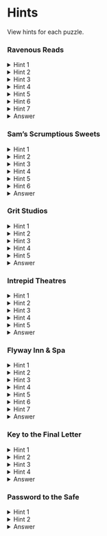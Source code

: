# Hints

View hints for each puzzle.

### Ravenous Reads

<details><summary>Hint 1</summary>
<p>

Consider the cover to determine what’s common across the images.

</p>
</details>

<details><summary>Hint 2</summary>
<p>

Can you name any individuals behind each photo? Searching online may help.

</p>
</details>

<details><summary>Hint 3</summary>
<p>

Each photo depicts a discovery made by a female scientist where most, if not all, credit went to male counterparts. Find the female scientists.

</p>
</details>
 
<details><summary>Hint 4</summary>
<p>

The ladies are: Rosalind Franklin, Lise Meitner, Nettie Stevens, Gladys West, Hedy Lamarr, and Ada Lovelace. 

</p>
</details>

<details><summary>Hint 5</summary>
<p>

Look for numbers in the book that can indicate how to get one letter from each name.

</p>
</details>

<details><summary>Hint 6</summary>
<p>

Do you see anything strange about the table of contents?
</p>
</details>

<details><summary>Hint 7</summary>
<p>
 
Take each page number and get that letter of the corresponding photo's answer. 
</p>
</details>

<details><summary>Answer</summary>
<p>

The answer is MELTED: rosaLind franklin, lise Meitner, nettie sTevens, glaDys west, hEdy lamarr, ada lovElace.

</p>
</details>


### Sam’s Scrumptious Sweets

<details><summary>Hint 1</summary>
<p>

Solve the equations at the bottom of the recipe, where each letter represents one digit (0-9). 
</p>
</details>

<details><summary>Hint 2</summary>
<p>

For B: B is a single digit, so it must be a value between 0 and 9. Experiment with different values for B until the equation becomes true.

For A, G, and F: Consider what number added to itself yields a final digit of 0. Set this to A, and figure out what numbers G and F must be for the equation to hold true.

For C and D: Remember that C and D are individual digits. Try out a few values and look for any patterns.

</p>
</details>

<details><summary>Hint 3</summary>
<p>

Pay attention to the line under the recipe title and read the recipe to determine how to transform some of the amounts.

</p>
</details>
 
<details><summary>Hint 4</summary>
<p>

Once you have solved the equations, A = 5, B = 6, C = 3, D = E = 1, F = 2, G = 9. Based on the recipe, how should you transform some of these values?

</p>
</details>

<details><summary>Hint 5</summary>
 <p>
  
  Because the recipe calls for freezing A, B, and F for 15 minutes, adding 15 to these values gives: A = 20, B = 26, C = 3, D = E = 1, F = 17, G = 9.
 </p>
 </details>
 
 <details><summary>Hint 6</summary>
 <p>
  
  How can you convert these numbers into letters of the alphabet?
</p>
</details>

<details><summary>Answer</summary>
<p>

Convert these numbers into letters by indexing into the alphabet (A = 1, B = 2, C = 3, ...). Unscramble the converted letters to form the word AQUATIC.

</p>
</details>

### Grit Studios


<details><summary>Hint 1</summary>
<p>

Each image is a representation of a common word or phrase. A sample answer to the top left image is filled out for you in the crossword.

</p>
</details>

<details><summary>Hint 2</summary>
<p>

Fill out the crossword with the remaining answers to the images. Greyed out boxes indicate spaces.

</p>
</details>

<details><summary>Hint 3</summary>
<p>

Think about incorporating the number or position of words you see into the solution phrases.

</p>
</details>
 
<details><summary>Hint 4</summary>
<p>

Position words you can incorporate include: over, under, in, and on. Number words you can incorporate include: one, two, and four. Try using these words in the phrases for each image.

</p>
</details>

<details><summary>Hint 5</summary>
 <p>
  
  The individual answers are: Mind over Matter, Try to Understand, Forgive and Forget, One Life to Live, Inner Strength, On Cloud Nine, and Get in Shape.
 </p>
 </details>

<details><summary>Answer</summary>
<p>

Unscramble the letters in the bolded boxes to find the word GULF.

</p>
</details>

### Intrepid Theatres


<details><summary>Hint 1</summary>
<p>

How can you translate the descriptions in the program into places on the map?

</p>
</details>

<details><summary>Hint 2</summary>
<p>

Each description refers to a location in an ancient civilization. Plot each location on the map. You may find searching online helpful.

</p>
</details>

<details><summary>Hint 3</summary>
<p>

The location countries are: Japan, Australia, Greenland, Canada, Mexico, Brazil, Ukraine, Pakistan, Mongolia, Madagascar. 

How can you connect these points on the map to form a word?

</p>
</details>
 
<details><summary>Hint 4</summary>
<p>

Each Act groups together one letter, so you don’t need to connect places between Acts.

</p>
</details>

<details><summary>Hint 5</summary>
 <p>
  
  Try connecting the points in the order of the descriptions.
</p>
</details>

<details><summary>Answer</summary>
<p>

When you connect the points in each Act in description order, you trace out the word ICY.

</p>
</details>

### Flyway Inn & Spa


<details><summary>Hint 1</summary>
<p>

Each pair of lines refers to one homophone, which is a set of words with the same pronunciation but different spellings. An example is bare and bear. 

</p>
</details>

<details><summary>Hint 2</summary>
<p>

Within one couplet, the top line and bottom line each indicate one word that is part of the homophone.

</p>
</details>

<details><summary>Hint 3</summary>
<p>

Consider these words/phrases in the couplets:

First couplet: these / look intently
Second couplet: smells / one penny
Third couplet: abandon / after-dinner sweet
Fourth couplet: lift / shines with beams
Fifth couplet: sugary taste / nice lodging

</p>
</details>

<details><summary>Hint 4</summary>
<p>

The homophones are: STAIRS/STARES, SCENT/CENT, DESERT/DESSERT, RAISE/RAYS, SWEET/SUITE.

</p>
</details>
 
<details><summary>Hint 5</summary>
<p>

Once you’ve found the top words from each couplet, look at the flowers next to each couplet. Do you see them anywhere else?

</p>
</details>

<details><summary>Hint 6</summary>
<p>

Think about how to use the count of each flower type you see in the background to get one letter from each word.
</p>
</details>

<details><summary>Hint 7</summary>
<p>

Take the number of flowers you see for each type of flower and index into each word with that count. 
</p>
</details>

<details><summary>Answer</summary>
<p>

The answer is CREST: staiRs, sCent, deSert, raisE, sweeT.

</p>
</details>

### Key to the Final Letter

<details><summary>Hint 1</summary>
<p>

Look back at Anne’s first letter to you and pay attention to how she describes examining the map.

</p>
</details>

<details><summary>Hint 2</summary>
<p>

How does Anne describe taking a good look at the map? How does she describe the five local businesses? 

</p>
</details>

<details><summary>Hint 3</summary>
<p>

Consider how Anne’s descriptions indicate ways to combine the individual answers. 

</p>
</details>
 
<details><summary>Hint 4</summary>
<p>

How can you combine the answers "from top to bottom"?

</p>
</details>

<details><summary>Answer</summary>
<p>

Taking the first letter from each individual answer and going in order from top to bottom of the map, you get M(elted)-A(quatic)-G(ulf)-I(cy)-C(rest), or MAGIC.

</p>
</details>

### Password to the Safe

<details><summary>Hint 1</summary>
<p>

Look back at the previous answers to each location puzzle. Do their meanings relate to any location on the map?

</p>
</details>

<details><summary>Hint 2</summary>
<p>

Consider places on the map that you haven’t visited.

</p>
</details>

<details><summary>Answer</summary>
<p>

The answer is OCEAN.

</p>
</details>

